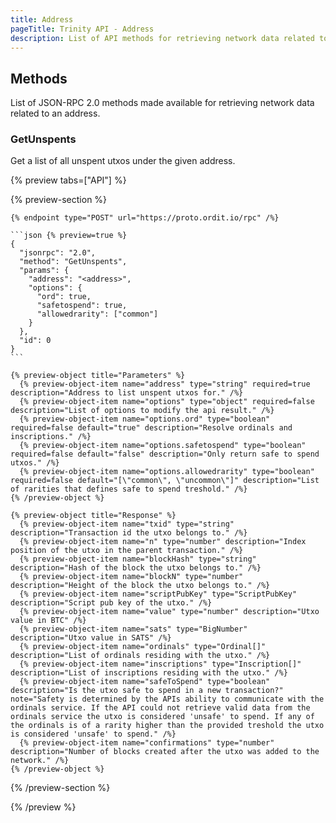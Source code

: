 ```yaml
---
title: Address
pageTitle: Trinity API - Address
description: List of API methods for retrieving network data related to an address.
---
```


## Methods

List of JSON-RPC 2.0 methods made available for retrieving network data related to an address.

### GetUnspents

Get a list of all unspent utxos under the given address.

{% preview tabs=["API"] %}

  {% preview-section %}

    {% endpoint type="POST" url="https://proto.ordit.io/rpc" /%}

    ```json {% preview=true %}
    {
      "jsonrpc": "2.0",
      "method": "GetUnspents",
      "params": {
        "address": "<address>",
        "options": {
          "ord": true,
          "safetospend": true,
          "allowedrarity": ["common"]
        }
      },
      "id": 0
    }
    ```

    {% preview-object title="Parameters" %}
      {% preview-object-item name="address" type="string" required=true description="Address to list unspent utxos for." /%}
      {% preview-object-item name="options" type="object" required=false description="List of options to modify the api result." /%}
      {% preview-object-item name="options.ord" type="boolean" required=false default="true" description="Resolve ordinals and inscriptions." /%}
      {% preview-object-item name="options.safetospend" type="boolean" required=false default="false" description="Only return safe to spend utxos." /%}
      {% preview-object-item name="options.allowedrarity" type="boolean" required=false default="[\"common\", \"uncommon\"]" description="List of rarities that defines safe to spend treshold." /%}
    {% /preview-object %}

    {% preview-object title="Response" %}
      {% preview-object-item name="txid" type="string" description="Transaction id the utxo belongs to." /%}
      {% preview-object-item name="n" type="number" description="Index position of the utxo in the parent transaction." /%}
      {% preview-object-item name="blockHash" type="string" description="Hash of the block the utxo belongs to." /%}
      {% preview-object-item name="blockN" type="number" description="Height of the block the utxo belongs to." /%}
      {% preview-object-item name="scriptPubKey" type="ScriptPubKey" description="Script pub key of the utxo." /%}
      {% preview-object-item name="value" type="number" description="Utxo value in BTC" /%}
      {% preview-object-item name="sats" type="BigNumber" description="Utxo value in SATS" /%}
      {% preview-object-item name="ordinals" type="Ordinal[]" description="List of ordinals residing with the utxo." /%}
      {% preview-object-item name="inscriptions" type="Inscription[]" description="List of inscriptions residing with the utxo." /%}
      {% preview-object-item name="safeToSpend" type="boolean" description="Is the utxo safe to spend in a new transaction?" note="Safety is determined by the APIs ability to communicate with the ordinals service. If the API could not retrieve valid data from the ordinals service the utxo is considered 'unsafe' to spend. If any of the ordinals is of a rarity higher than the provided treshold the utxo is considered 'unsafe' to spend." /%}
      {% preview-object-item name="confirmations" type="number" description="Number of blocks created after the utxo was added to the network." /%}
    {% /preview-object %}

  {% /preview-section %}

{% /preview %}